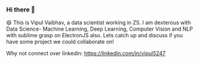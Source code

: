 ### Hi there 👋

<!--
**vipul5247/vipul5247** is a ✨ _special_ ✨ repository because its `README.md` (this file) appears on your GitHub profile.

Here are some ideas to get you started:

-  I’m currently working on ...
- 🌱 I’m currently learning ...
- 👯 I’m looking to collaborate on ...
- 🤔 I’m looking for help with ...
- 💬 Ask me about ...
- 📫 How to reach me: ...
- 😄 Pronouns: ...
- ⚡ Fun fact: ...
-->

😄 This is Vipul Vaibhav, a data scientist working in ZS.
 I am dexterous with Data Science- Machine Learning, Deep Learning, Computer Vision and NLP with sublime grasp on ElectronJS also.
 Lets catch up and discuss if you have some project we could collaborate on!
 
 Why not connect over linkedin: https://linkedin.com/in/vipul5247
 
 
